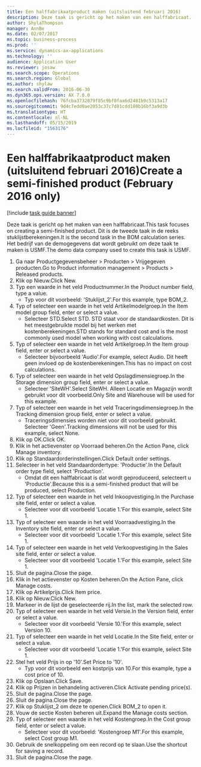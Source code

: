 ```yaml
---
title: Een halffabrikaatproduct maken (uitsluitend februari 2016)
description: Deze taak is gericht op het maken van een halffabricaat.
author: ShylaThompson
manager: AnnBe
ms.date: 02/07/2017
ms.topic: business-process
ms.prod: ''
ms.service: dynamics-ax-applications
ms.technology: ''
audience: Application User
ms.reviewer: josaw
ms.search.scope: Operations
ms.search.region: Global
ms.author: shylaw
ms.search.validFrom: 2016-06-30
ms.dyn365.ops.version: AX 7.0.0
ms.openlocfilehash: 76fcba3732879f85c9bf0faa6d2481b9c5313a17
ms.sourcegitcommit: 9d4c7edd0ae2053c37c7d81cdd180b16bf3a9d3b
ms.translationtype: HT
ms.contentlocale: nl-NL
ms.lasthandoff: 05/15/2019
ms.locfileid: "1563176"
---
```

# <a name="create-a-semi-finished-product-february-2016-only"></a><span data-ttu-id="7bcfb-103">Een halffabrikaatproduct maken (uitsluitend februari 2016)</span><span class="sxs-lookup"><span data-stu-id="7bcfb-103">Create a semi-finished product (February 2016 only)</span></span>

[!include [task guide banner](../../includes/task-guide-banner.md)]

<span data-ttu-id="7bcfb-104">Deze taak is gericht op het maken van een halffabricaat.</span><span class="sxs-lookup"><span data-stu-id="7bcfb-104">This task focuses on creating a semi-finished product.</span></span> <span data-ttu-id="7bcfb-105">Dit is de tweede taak in de reeks stuklijstberekeningen.</span><span class="sxs-lookup"><span data-stu-id="7bcfb-105">It is the second task in the BOM calculation series.</span></span> <span data-ttu-id="7bcfb-106">Het bedrijf van de demogegevens dat wordt gebruikt om deze taak te maken is USMF.</span><span class="sxs-lookup"><span data-stu-id="7bcfb-106">The demo data company used to create this task is USMF.</span></span>

1. <span data-ttu-id="7bcfb-107">Ga naar Productgegevensbeheer > Producten > Vrijgegeven producten.</span><span class="sxs-lookup"><span data-stu-id="7bcfb-107">Go to Product information management > Products > Released products.</span></span>
2. <span data-ttu-id="7bcfb-108">Klik op Nieuw.</span><span class="sxs-lookup"><span data-stu-id="7bcfb-108">Click New.</span></span>
3. <span data-ttu-id="7bcfb-109">Typ een waarde in het veld Productnummer.</span><span class="sxs-lookup"><span data-stu-id="7bcfb-109">In the Product number field, type a value.</span></span>
    * <span data-ttu-id="7bcfb-110">Typ voor dit voorbeeld: 'Stuklijst_2'.</span><span class="sxs-lookup"><span data-stu-id="7bcfb-110">For this example, type BOM_2.</span></span>  
4. <span data-ttu-id="7bcfb-111">Typ of selecteer een waarde in het veld Artikelmodelgroep.</span><span class="sxs-lookup"><span data-stu-id="7bcfb-111">In the Item model group field, enter or select a value.</span></span>
    * <span data-ttu-id="7bcfb-112">Selecteer STD.</span><span class="sxs-lookup"><span data-stu-id="7bcfb-112">Select STD.</span></span> <span data-ttu-id="7bcfb-113">STD staat voor de standaardkosten. Dit is het meestgebruikte model bij het werken met kostenberekeningen.</span><span class="sxs-lookup"><span data-stu-id="7bcfb-113">STD stands for standard cost and is the most commonly used model when working with cost calculations.</span></span>  
5. <span data-ttu-id="7bcfb-114">Typ of selecteer een waarde in het veld Artikelgroep.</span><span class="sxs-lookup"><span data-stu-id="7bcfb-114">In the Item group field, enter or select a value.</span></span>
    * <span data-ttu-id="7bcfb-115">Selecteer bijvoorbeeld 'Audio'.</span><span class="sxs-lookup"><span data-stu-id="7bcfb-115">For example, select Audio.</span></span> <span data-ttu-id="7bcfb-116">Dit heeft geen invloed op de kostenberekeningen.</span><span class="sxs-lookup"><span data-stu-id="7bcfb-116">This has no impact on cost calculations.</span></span>  
6. <span data-ttu-id="7bcfb-117">Typ of selecteer een waarde in het veld Opslagdimensiegroep.</span><span class="sxs-lookup"><span data-stu-id="7bcfb-117">In the Storage dimension group field, enter or select a value.</span></span>
    * <span data-ttu-id="7bcfb-118">Selecteer 'SiteWH'.</span><span class="sxs-lookup"><span data-stu-id="7bcfb-118">Select SiteWH.</span></span> <span data-ttu-id="7bcfb-119">Alleen Locatie en Magazijn wordt gebruikt voor dit voorbeeld.</span><span class="sxs-lookup"><span data-stu-id="7bcfb-119">Only Site and Warehouse will be used for this example.</span></span>  
7. <span data-ttu-id="7bcfb-120">Typ of selecteer een waarde in het veld Traceringsdimensiegroep.</span><span class="sxs-lookup"><span data-stu-id="7bcfb-120">In the Tracking dimension group field, enter or select a value.</span></span>
    * <span data-ttu-id="7bcfb-121">Traceringsdimensies worden niet voor dit voorbeeld gebruikt. Selecteer 'Geen'.</span><span class="sxs-lookup"><span data-stu-id="7bcfb-121">Tracking dimensions will not be used for this example, select None.</span></span>  
8. <span data-ttu-id="7bcfb-122">Klik op OK.</span><span class="sxs-lookup"><span data-stu-id="7bcfb-122">Click OK.</span></span>
9. <span data-ttu-id="7bcfb-123">Klik in het actievenster op Voorraad beheren.</span><span class="sxs-lookup"><span data-stu-id="7bcfb-123">On the Action Pane, click Manage inventory.</span></span>
10. <span data-ttu-id="7bcfb-124">Klik op Standaardorderinstellingen.</span><span class="sxs-lookup"><span data-stu-id="7bcfb-124">Click Default order settings.</span></span>
11. <span data-ttu-id="7bcfb-125">Selecteer in het veld Standaardordertype: 'Productie'.</span><span class="sxs-lookup"><span data-stu-id="7bcfb-125">In the Default order type field, select 'Production'.</span></span>
    * <span data-ttu-id="7bcfb-126">Omdat dit een halffabricaat is dat wordt geproduceerd, selecteert u 'Productie'.</span><span class="sxs-lookup"><span data-stu-id="7bcfb-126">Because this is a semi-finished product that will be produced, select Production.</span></span>  
12. <span data-ttu-id="7bcfb-127">Typ of selecteer een waarde in het veld Inkoopvestiging.</span><span class="sxs-lookup"><span data-stu-id="7bcfb-127">In the Purchase site field, enter or select a value.</span></span>
    * <span data-ttu-id="7bcfb-128">Selecteer voor dit voorbeeld 'Locatie 1.'</span><span class="sxs-lookup"><span data-stu-id="7bcfb-128">For this example, select Site 1.</span></span>  
13. <span data-ttu-id="7bcfb-129">Typ of selecteer een waarde in het veld Voorraadvestiging.</span><span class="sxs-lookup"><span data-stu-id="7bcfb-129">In the Inventory site field, enter or select a value.</span></span>
    * <span data-ttu-id="7bcfb-130">Selecteer voor dit voorbeeld 'Locatie 1.'</span><span class="sxs-lookup"><span data-stu-id="7bcfb-130">For this example, select Site 1.</span></span>  
14. <span data-ttu-id="7bcfb-131">Typ of selecteer een waarde in het veld Verkoopvestiging.</span><span class="sxs-lookup"><span data-stu-id="7bcfb-131">In the Sales site field, enter or select a value.</span></span>
    * <span data-ttu-id="7bcfb-132">Selecteer voor dit voorbeeld 'Locatie 1.'</span><span class="sxs-lookup"><span data-stu-id="7bcfb-132">For this example, select Site 1.</span></span>  
15. <span data-ttu-id="7bcfb-133">Sluit de pagina.</span><span class="sxs-lookup"><span data-stu-id="7bcfb-133">Close the page.</span></span>
16. <span data-ttu-id="7bcfb-134">Klik in het actievenster op Kosten beheren.</span><span class="sxs-lookup"><span data-stu-id="7bcfb-134">On the Action Pane, click Manage costs.</span></span>
17. <span data-ttu-id="7bcfb-135">Klik op Artikelprijs.</span><span class="sxs-lookup"><span data-stu-id="7bcfb-135">Click Item price.</span></span>
18. <span data-ttu-id="7bcfb-136">Klik op Nieuw.</span><span class="sxs-lookup"><span data-stu-id="7bcfb-136">Click New.</span></span>
19. <span data-ttu-id="7bcfb-137">Markeer in de lijst de geselecteerde rij.</span><span class="sxs-lookup"><span data-stu-id="7bcfb-137">In the list, mark the selected row.</span></span>
20. <span data-ttu-id="7bcfb-138">Typ of selecteer een waarde in het veld Versie.</span><span class="sxs-lookup"><span data-stu-id="7bcfb-138">In the Version field, enter or select a value.</span></span>
    * <span data-ttu-id="7bcfb-139">Selecteer voor dit voorbeeld 'Versie 10.'</span><span class="sxs-lookup"><span data-stu-id="7bcfb-139">For this example, select Version 10.</span></span>  
21. <span data-ttu-id="7bcfb-140">Typ of selecteer een waarde in het veld Locatie.</span><span class="sxs-lookup"><span data-stu-id="7bcfb-140">In the Site field, enter or select a value.</span></span>
    * <span data-ttu-id="7bcfb-141">Selecteer voor dit voorbeeld 'Locatie 1.'</span><span class="sxs-lookup"><span data-stu-id="7bcfb-141">For this example, select Site 1.</span></span>  
22. <span data-ttu-id="7bcfb-142">Stel het veld Prijs in op '10'.</span><span class="sxs-lookup"><span data-stu-id="7bcfb-142">Set Price to '10'.</span></span>
    * <span data-ttu-id="7bcfb-143">Typ voor dit voorbeeld een kostprijs van 10.</span><span class="sxs-lookup"><span data-stu-id="7bcfb-143">For this example, type a cost price of 10.</span></span>  
23. <span data-ttu-id="7bcfb-144">Klik op Opslaan.</span><span class="sxs-lookup"><span data-stu-id="7bcfb-144">Click Save.</span></span>
24. <span data-ttu-id="7bcfb-145">Klik op Prijzen in behandeling activeren.</span><span class="sxs-lookup"><span data-stu-id="7bcfb-145">Click Activate pending price(s).</span></span>
25. <span data-ttu-id="7bcfb-146">Sluit de pagina.</span><span class="sxs-lookup"><span data-stu-id="7bcfb-146">Close the page.</span></span>
26. <span data-ttu-id="7bcfb-147">Sluit de pagina.</span><span class="sxs-lookup"><span data-stu-id="7bcfb-147">Close the page.</span></span>
27. <span data-ttu-id="7bcfb-148">Klik op Stuklijst_2 om deze te openen.</span><span class="sxs-lookup"><span data-stu-id="7bcfb-148">Click BOM_2 to open it.</span></span>
28. <span data-ttu-id="7bcfb-149">Vouw de sectie Kosten beheren uit.</span><span class="sxs-lookup"><span data-stu-id="7bcfb-149">Expand the Manage costs section.</span></span>
29. <span data-ttu-id="7bcfb-150">Typ of selecteer een waarde in het veld Kostengroep.</span><span class="sxs-lookup"><span data-stu-id="7bcfb-150">In the Cost group field, enter or select a value.</span></span>
    * <span data-ttu-id="7bcfb-151">Selecteer voor dit voorbeeld: 'Kostengroep M1'.</span><span class="sxs-lookup"><span data-stu-id="7bcfb-151">For this example, select Cost group M1.</span></span>  
30. <span data-ttu-id="7bcfb-152">Gebruik de snelkoppeling om een record op te slaan.</span><span class="sxs-lookup"><span data-stu-id="7bcfb-152">Use the shortcut for saving a record.</span></span>
31. <span data-ttu-id="7bcfb-153">Sluit de pagina.</span><span class="sxs-lookup"><span data-stu-id="7bcfb-153">Close the page.</span></span>

